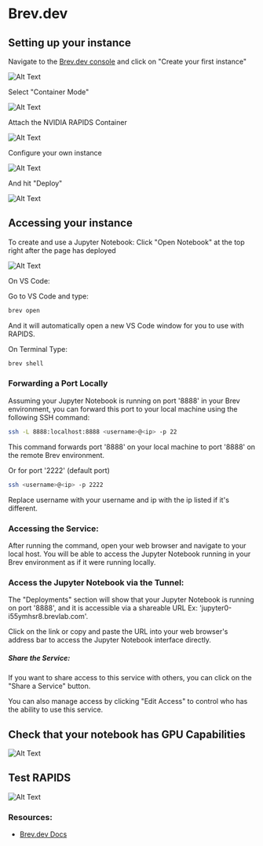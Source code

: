 # Brev.dev

## Setting up your instance

Navigate to the [Brev.dev console](https://console.brev.dev/) and click on "Create your first instance"

![Alt Text](/_static/images/platforms/brev/brev1.png)

Select "Container Mode"

![Alt Text](/_static/images/platforms/brev/brev2.png)

Attach the NVIDIA RAPIDS Container

![Alt Text](/_static/images/platforms/brev/brev3.png)

Configure your own instance

![Alt Text](/_static/images/platforms/brev/brev4.png)

And hit "Deploy"

![Alt Text](/_static/images/platforms/brev/brev5.png)

## Accessing your instance

To create and use a Jupyter Notebook: Click "Open Notebook" at the top right after the page has deployed

![Alt Text](/_static/images/platforms/brev/brev8.png)

On VS Code:

Go to VS Code and type:

```bash
brev open
```

And it will automatically open a new VS Code window for you to use with RAPIDS. 

On Terminal 
Type: 

```bash
brev shell 
```

### Forwarding a Port Locally
Assuming your Jupyter Notebook is running on port '8888' in your Brev environment, you can forward this port to your local machine using the following SSH command:

```bash
ssh -L 8888:localhost:8888 <username>@<ip> -p 22
```

This command forwards port '8888' on your local machine to port '8888' on the remote Brev environment.

Or for port '2222' (default port)
```bash
ssh <username>@<ip> -p 2222
```

Replace username with your username and ip with the ip listed if it's different.

### Accessing the Service:
After running the command, open your web browser and navigate to your local host. You will be able to access the Jupyter Notebook running in your Brev environment as if it were running locally.

### Access the Jupyter Notebook via the Tunnel:

The "Deployments" section will show that your Jupyter Notebook is running on port '8888', and it is accessible via a shareable URL Ex: 'jupyter0-i55ymhsr8.brevlab.com'.

Click on the link or copy and paste the URL into your web browser's address bar to access the Jupyter Notebook interface directly.

##### Share the Service:
If you want to share access to this service with others, you can click on the "Share a Service" button.

You can also manage access by clicking "Edit Access" to control who has the ability to use this service.

## Check that your notebook has GPU Capabilities

![Alt Text](/_static/images/platforms/brev/brev6.png)

## Test RAPIDS

![Alt Text](/_static/images/platforms/brev/brev7.png)

### Resources:
* [Brev.dev Docs](https://brev.dev/)
